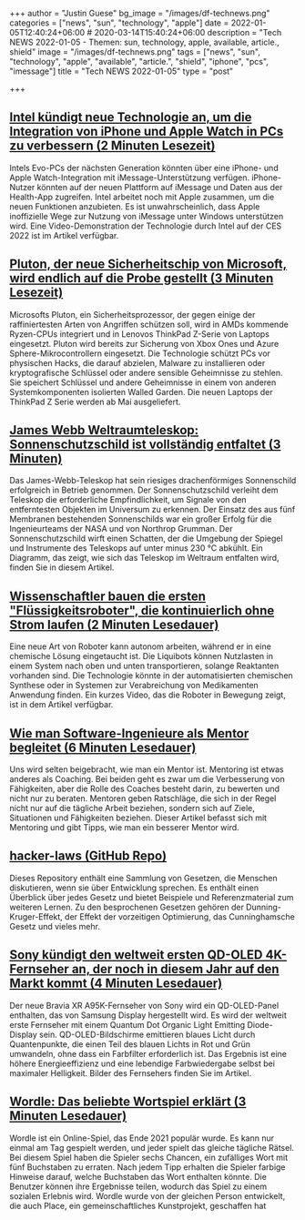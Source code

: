 +++
author = "Justin Guese"
bg_image = "/images/df-technews.png"
categories = ["news", "sun", "technology", "apple"]
date = 2022-01-05T12:40:24+06:00 # 2020-03-14T15:40:24+06:00
description = "Tech NEWS 2022-01-05 - Themen: sun, technology, apple, available, article., shield"
image = "/images/df-technews.png"
tags = ["news", "sun", "technology", "apple", "available", "article.", "shield", "iphone", "pcs", "imessage"]
title = "Tech NEWS 2022-01-05"
type = "post"

+++

## [Intel kündigt neue Technologie an, um die Integration von iPhone und Apple Watch in PCs zu verbessern (2 Minuten Lesezeit)](https://9to5mac.com/2022/01/04/intel-teases-new-technology-to-improve-iphone-and-apple-watch-integration-with-pcs/)

 Intels Evo-PCs der nächsten Generation könnten über eine iPhone- und Apple Watch-Integration mit iMessage-Unterstützung verfügen. iPhone-Nutzer könnten auf der neuen Plattform auf iMessage und Daten aus der Health-App zugreifen. Intel arbeitet noch mit Apple zusammen, um die neuen Funktionen anzubieten. Es ist unwahrscheinlich, dass Apple inoffizielle Wege zur Nutzung von iMessage unter Windows unterstützen wird. Eine Video-Demonstration der Technologie durch Intel auf der CES 2022 ist im Artikel verfügbar.

## [Pluton, der neue Sicherheitschip von Microsoft, wird endlich auf die Probe gestellt (3 Minuten Lesezeit)](https://arstechnica.com/information-technology/2022/01/pluton-microsofts-new-security-chip-will-finally-be-put-to-the-test/)

 Microsofts Pluton, ein Sicherheitsprozessor, der gegen einige der raffiniertesten Arten von Angriffen schützen soll, wird in AMDs kommende Ryzen-CPUs integriert und in Lenovos ThinkPad Z-Serie von Laptops eingesetzt. Pluton wird bereits zur Sicherung von Xbox Ones und Azure Sphere-Mikrocontrollern eingesetzt. Die Technologie schützt PCs vor physischen Hacks, die darauf abzielen, Malware zu installieren oder kryptografische Schlüssel oder andere sensible Geheimnisse zu stehlen. Sie speichert Schlüssel und andere Geheimnisse in einem von anderen Systemkomponenten isolierten Walled Garden. Die neuen Laptops der ThinkPad Z Serie werden ab Mai ausgeliefert.

## [James Webb Weltraumteleskop: Sonnenschutzschild ist vollständig entfaltet (3 Minuten)](https://www.bbc.com/news/science-environment-59873738)

 Das James-Webb-Teleskop hat sein riesiges drachenförmiges Sonnenschild erfolgreich in Betrieb genommen. Der Sonnenschutzschild verleiht dem Teleskop die erforderliche Empfindlichkeit, um Signale von den entferntesten Objekten im Universum zu erkennen. Der Einsatz des aus fünf Membranen bestehenden Sonnenschilds war ein großer Erfolg für die Ingenieurteams der NASA und von Northrop Grumman. Der Sonnenschutzschild wirft einen Schatten, der die Umgebung der Spiegel und Instrumente des Teleskops auf unter minus 230 °C abkühlt. Ein Diagramm, das zeigt, wie sich das Teleskop im Weltraum entfalten wird, finden Sie in diesem Artikel.

## [Wissenschaftler bauen die ersten "Flüssigkeitsroboter", die kontinuierlich ohne Strom laufen (2 Minuten Lesedauer)](https://www.independent.co.uk/news/science/liquibots-liquid-robots-self-powered-electricity-b1986230.html?amp&utm_source=reddit.com)

 Eine neue Art von Roboter kann autonom arbeiten, während er in eine chemische Lösung eingetaucht ist. Die Liquibots können Nutzlasten in einem System nach oben und unten transportieren, solange Reaktanten vorhanden sind. Die Technologie könnte in der automatisierten chemischen Synthese oder in Systemen zur Verabreichung von Medikamenten Anwendung finden. Ein kurzes Video, das die Roboter in Bewegung zeigt, ist in dem Artikel verfügbar.

## [Wie man Software-Ingenieure als Mentor begleitet (6 Minuten Lesedauer)](https://xdg.me/mentor-engineers/)

 Uns wird selten beigebracht, wie man ein Mentor ist. Mentoring ist etwas anderes als Coaching. Bei beiden geht es zwar um die Verbesserung von Fähigkeiten, aber die Rolle des Coaches besteht darin, zu bewerten und nicht nur zu beraten. Mentoren geben Ratschläge, die sich in der Regel nicht nur auf die tägliche Arbeit beziehen, sondern sich auf Ziele, Situationen und Fähigkeiten beziehen. Dieser Artikel befasst sich mit Mentoring und gibt Tipps, wie man ein besserer Mentor wird.

## [hacker-laws (GitHub Repo)](https://github.com/dwmkerr/hacker-laws)

 Dieses Repository enthält eine Sammlung von Gesetzen, die Menschen diskutieren, wenn sie über Entwicklung sprechen. Es enthält einen Überblick über jedes Gesetz und bietet Beispiele und Referenzmaterial zum weiteren Lernen. Zu den besprochenen Gesetzen gehören der Dunning-Kruger-Effekt, der Effekt der vorzeitigen Optimierung, das Cunninghamsche Gesetz und vieles mehr.

## [Sony kündigt den weltweit ersten QD-OLED 4K-Fernseher an, der noch in diesem Jahr auf den Markt kommt (4 Minuten Lesedauer)](https://www.theverge.com/2022/1/4/22865220/sony-a95k-qd-oled-qdoled-4k-tv-announced-features-explainer)

 Der neue Bravia XR A95K-Fernseher von Sony wird ein QD-OLED-Panel enthalten, das von Samsung Display hergestellt wird. Es wird der weltweit erste Fernseher mit einem Quantum Dot Organic Light Emitting Diode-Display sein. QD-OLED-Bildschirme emittieren blaues Licht durch Quantenpunkte, die einen Teil des blauen Lichts in Rot und Grün umwandeln, ohne dass ein Farbfilter erforderlich ist. Das Ergebnis ist eine höhere Energieeffizienz und eine lebendige Farbwiedergabe selbst bei maximaler Helligkeit. Bilder des Fernsehers finden Sie im Artikel.

## [Wordle: Das beliebte Wortspiel erklärt (3 Minuten Lesedauer)](https://www.cnet.com/news/wordle-the-wildly-popular-word-game-explained/)

 Wordle ist ein Online-Spiel, das Ende 2021 populär wurde. Es kann nur einmal am Tag gespielt werden, und jeder spielt das gleiche tägliche Rätsel. Bei diesem Spiel haben die Spieler sechs Chancen, ein zufälliges Wort mit fünf Buchstaben zu erraten. Nach jedem Tipp erhalten die Spieler farbige Hinweise darauf, welche Buchstaben das Wort enthalten könnte. Die Benutzer können ihre Ergebnisse teilen, wodurch das Spiel zu einem sozialen Erlebnis wird. Wordle wurde von der gleichen Person entwickelt, die auch Place, ein gemeinschaftliches Kunstprojekt, geschaffen hat

